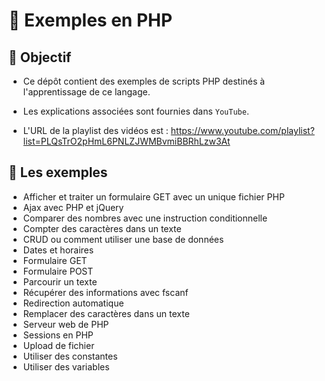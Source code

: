 # 🚀 Exemples en PHP

## 🎯 Objectif

- Ce dépôt contient des exemples de scripts PHP destinés à l'apprentissage de ce langage.

- Les explications associées sont fournies dans `YouTube`.

- L'URL de la playlist des vidéos est : https://www.youtube.com/playlist?list=PLQsTrO2pHmL6PNLZJWMBvmiBBRhLzw3At

## 👀 Les exemples

- Afficher et traiter un formulaire GET avec un unique fichier PHP
- Ajax avec PHP et jQuery
- Comparer des nombres avec une instruction conditionnelle
- Compter des caractères dans un texte
- CRUD ou comment utiliser une base de données
- Dates et horaires
- Formulaire GET
- Formulaire POST
- Parcourir un texte
- Récupérer des informations avec fscanf
- Redirection automatique
- Remplacer des caractères dans un texte
- Serveur web de PHP
- Sessions en PHP
- Upload de fichier
- Utiliser des constantes
- Utiliser des variables
